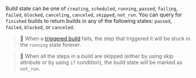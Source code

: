 Build state can be one of `creating`, `scheduled`, `running`, `passed`, `failing`, `failed`, `blocked`, `canceling`, `canceled`, `skipped`, `not_run`.
You can query for `finished` builds to return builds in any of the following states: `passed`, `failed`, `blocked`, or `canceled`.

> 🚧
> When a <a href="/docs/pipelines/trigger-step">triggered build</a> fails, the step that triggered it will be stuck in the <code>running</code> state forever.

> 📘
> When all the steps in a build are skipped (either by using skip attribute or by using `if` condition), the build state will be marked as `not_run`.
